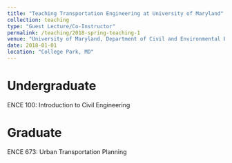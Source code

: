 ```yaml
---
title: "Teaching Transportation Engineering at University of Maryland"
collection: teaching
type: "Guest Lecture/Co-Instructor"
permalink: /teaching/2018-spring-teaching-1
venue: "University of Maryland, Department of Civil and Environmental Engineering"
date: 2018-01-01
location: "College Park, MD"
---
```




Undergraduate
======

ENCE 100: Introduction to Civil Engineering

Graduate
======

ENCE 673: Urban Transportation Planning
